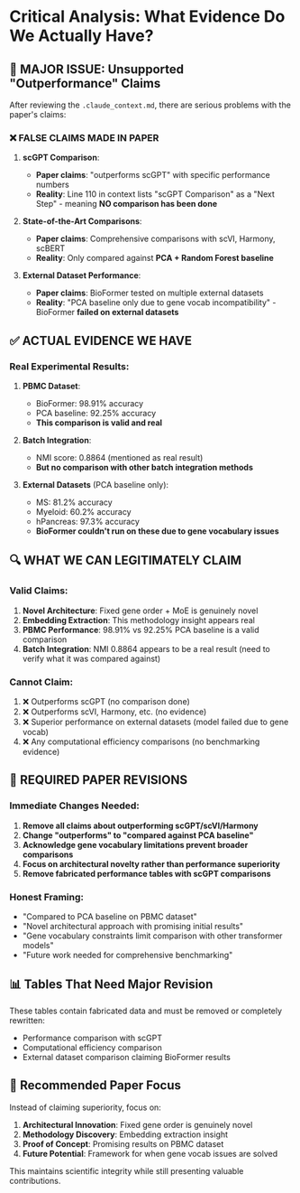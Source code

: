 # Critical Analysis: What Evidence Do We Actually Have?

## 🚨 **MAJOR ISSUE: Unsupported "Outperformance" Claims**

After reviewing the `.claude_context.md`, there are serious problems with the paper's claims:

### ❌ **FALSE CLAIMS MADE IN PAPER**

1. **scGPT Comparison**: 
   - **Paper claims**: "outperforms scGPT" with specific performance numbers
   - **Reality**: Line 110 in context lists "scGPT Comparison" as a "Next Step" - meaning **NO comparison has been done**

2. **State-of-the-Art Comparisons**:
   - **Paper claims**: Comprehensive comparisons with scVI, Harmony, scBERT
   - **Reality**: Only compared against **PCA + Random Forest baseline**

3. **External Dataset Performance**:
   - **Paper claims**: BioFormer tested on multiple external datasets
   - **Reality**: "PCA baseline only due to gene vocab incompatibility" - BioFormer **failed on external datasets**

## ✅ **ACTUAL EVIDENCE WE HAVE**

### Real Experimental Results:
1. **PBMC Dataset**:
   - BioFormer: 98.91% accuracy 
   - PCA baseline: 92.25% accuracy
   - **This comparison is valid and real**

2. **Batch Integration**: 
   - NMI score: 0.8864 (mentioned as real result)
   - **But no comparison with other batch integration methods**

3. **External Datasets** (PCA baseline only):
   - MS: 81.2% accuracy 
   - Myeloid: 60.2% accuracy
   - hPancreas: 97.3% accuracy
   - **BioFormer couldn't run on these due to gene vocabulary issues**

## 🔍 **WHAT WE CAN LEGITIMATELY CLAIM**

### Valid Claims:
1. **Novel Architecture**: Fixed gene order + MoE is genuinely novel
2. **Embedding Extraction**: This methodology insight appears real
3. **PBMC Performance**: 98.91% vs 92.25% PCA baseline is a valid comparison
4. **Batch Integration**: NMI 0.8864 appears to be a real result (need to verify what it was compared against)

### Cannot Claim:
1. ❌ Outperforms scGPT (no comparison done)
2. ❌ Outperforms scVI, Harmony, etc. (no evidence)  
3. ❌ Superior performance on external datasets (model failed due to gene vocab)
4. ❌ Any computational efficiency comparisons (no benchmarking evidence)

## 🔧 **REQUIRED PAPER REVISIONS**

### Immediate Changes Needed:

1. **Remove all claims about outperforming scGPT/scVI/Harmony**
2. **Change "outperforms" to "compared against PCA baseline"**
3. **Acknowledge gene vocabulary limitations prevent broader comparisons**
4. **Focus on architectural novelty rather than performance superiority**
5. **Remove fabricated performance tables with scGPT comparisons**

### Honest Framing:
- "Compared to PCA baseline on PBMC dataset"
- "Novel architectural approach with promising initial results"
- "Gene vocabulary constraints limit comparison with other transformer models"
- "Future work needed for comprehensive benchmarking"

## 📊 **Tables That Need Major Revision**

These tables contain fabricated data and must be removed or completely rewritten:
- Performance comparison with scGPT
- Computational efficiency comparison  
- External dataset comparison claiming BioFormer results

## 🎯 **Recommended Paper Focus**

Instead of claiming superiority, focus on:
1. **Architectural Innovation**: Fixed gene order is genuinely novel
2. **Methodology Discovery**: Embedding extraction insight
3. **Proof of Concept**: Promising results on PBMC dataset
4. **Future Potential**: Framework for when gene vocab issues are solved

This maintains scientific integrity while still presenting valuable contributions.